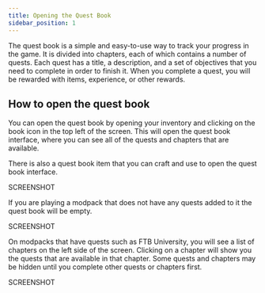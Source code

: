 ```yaml
---
title: Opening the Quest Book
sidebar_position: 1
---
```


The quest book is a simple and easy-to-use way to track your progress in the game. It is divided into chapters, each of which contains a number of quests. Each quest has a title, a description, and a set of objectives that you need to complete in order to finish it. When you complete a quest, you will be rewarded with items, experience, or other rewards.

## How to open the quest book

You can open the quest book by opening your inventory and clicking on the book icon in the top left of the screen. This will open the quest book interface, where you can see all of the quests and chapters that are available.

There is also a quest book item that you can craft and use to open the quest book interface.

SCREENSHOT

If you are playing a modpack that does not have any quests added to it the quest book will be empty.

SCREENSHOT

On modpacks that have quests such as FTB University, you will see a list of chapters on the left side of the screen. Clicking on a chapter will show you the quests that are available in that chapter.
Some quests and chapters may be hidden until you complete other quests or chapters first.

SCREENSHOT
